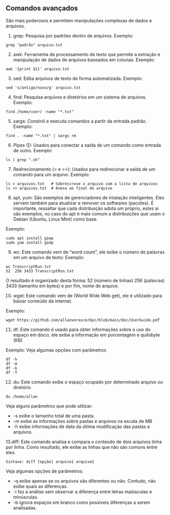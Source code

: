 ## Comandos avançados 
São mais poderosos e permitem manipulações complexas de dados e arquivos.

1. grep: Pesquisa por padrões dentro de arquivos.
Exemplo:
```
grep "padrão" arquivo.txt
```
2. awk: Ferramenta de processamento de texto que permite a extração e manipulação de dados de arquivos baseados em colunas.
Exemplo:
```
awk '{print $1}' arquivo.txt
```
3. sed: Edita arquivos de texto de forma automatizada.
Exemplo:
```
sed 's/antigo/novo/g' arquivo.txt
```
4. find: Pesquisa arquivos e diretórios em um sistema de arquivos.
Exemplo:
```
find /home/user/ -name "*.txt"
```
5. xargs: Constrói e executa comandos a partir da entrada padrão.
Exemplo:
```
find . -name "*.txt" | xargs rm
```
6. Pipes (|): Usados para conectar a saída de um comando como entrada de outro.
Exemplo:
```
ls | grep ".sh"
```
7. Redirecionamento (> e >>): Usados para redirecionar a saída de um comando para um arquivo.
Exemplo:
```
ls > arquivos.txt   # Sobrescreve o arquivo com a lista de arquivos
ls >> arquivos.txt  # Anexa ao final do arquivo
```
8. apt, yum: São exemplos de gerenciadores de intalação inteligentes. Eles servem também para atualizar e remover os softwares (pacotes). É importante, ressaltar que cada distribuição adota um próprio, estes ai são exemplos, no caso do apt é mais comum a distribuições que usam o Debian (Ubuntu, Linux Mint) como base.

Exemplo:
```
sudo apt install gimp
sudo yum install gimp
```
9. wc:  Este comando vem de “word count”, ele exibe o número de palavras em um arquivo de texto:
Exemplo:
```
wc TranscriptRun.txt 
52  256 3433 TranscriptRun.txt
```
O resultado é organizado desta forma: 52 (número de linhas) 256 (palavras) 3433 (tamanho em bytes) e por fim, nome do arquivo.

10. wget: Este comando vem de (World Wide Web get), ele é utilizado para baixar conteúdo da internet.

Exemplo:
```
wget https://github.com/allanverasce/bpc/blob/main/doc/UserGuide.pdf
```
11. df: Este comando é usado para obter informações sobre o uso do espaço em disco, ele exibe a informação em porcentagem e quilobyte (KB)

Exemplo: Veja algumas opções com parâmetros
```
df -h
df -m
df -k
df -T
```
12. du: Este comando exibe o espaço ocupado por determinado arquivo ou diretório

```
du /home/allan
```
Veja alguns parâmetros que pode utilizar:
- -s exibe o tamanho total de uma pasta.
- -m exibe as informações sobre pastas e arquivos na escala de MB 
- -h exibe informações de data da última modificação das pastas e arquivos.

13.diff: Este comando analisa e compara o conteúdo de dois arquivos linha por linha. Como resultado, ele exibe as linhas que não são comuns entre eles.

```
Sintaxe: diff [opção] arquivo1 arquivo2
```
Veja algumas opções de parâmetros:
- -q exibe apenas se os arquivos são diferentes ou não. Contudo, não exibe quais as diferenças.
- -i faz a análise sem observar a diferença entre letras maiúsculas e minúsculas.
- -b ignora espaços em branco como possíveis diferenças a serem analisadas.

